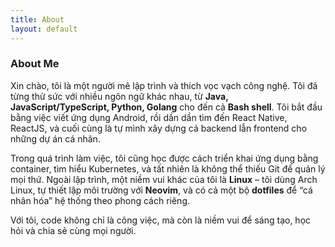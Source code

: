 ```yaml
---
title: About
layout: default
---
```


### About Me

Xin chào, tôi là một người mê lập trình và thích vọc vạch công nghệ. Tôi đã từng thử sức với nhiều ngôn ngữ khác nhau, từ **Java, JavaScript/TypeScript, Python, Golang** cho đến cả **Bash shell**. Tôi bắt đầu bằng việc viết ứng dụng Android, rồi dần dần tìm đến React Native, ReactJS, và cuối cùng là tự mình xây dựng cả backend lẫn frontend cho những dự án cá nhân.

Trong quá trình làm việc, tôi cũng học được cách triển khai ứng dụng bằng container, tìm hiểu Kubernetes, và tất nhiên là không thể thiếu Git để quản lý mọi thứ. Ngoài lập trình, một niềm vui khác của tôi là **Linux** – tôi dùng Arch Linux, tự thiết lập môi trường với **Neovim**, và có cả một bộ **dotfiles** để “cá nhân hóa” hệ thống theo phong cách riêng.

Với tôi, code không chỉ là công việc, mà còn là niềm vui để sáng tạo, học hỏi và chia sẻ cùng mọi người.


